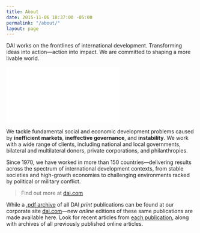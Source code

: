 ```yaml
---
title: About
date: 2015-11-06 18:37:00 -05:00
permalink: "/about/"
layout: page
---
```


<p>DAI works on the frontlines of international development. Transforming ideas into action—action into impact. We are committed to shaping a more livable world.</p>

<iframe src="//player.vimeo.com/video/36102927" frameborder="0" webkitallowfullscreen="" mozallowfullscreen="" allowfullscreen=""></iframe>

<p>We tackle fundamental social and economic development problems caused by <strong>inefficient markets</strong>, <strong>ineffective governance</strong>, and <strong>instability</strong>. We work with a wide range of clients, including national and local governments, bilateral and multilateral donors, private corporations, and philanthropies.</p>

<p>Since 1970, we have worked in more than 150 countries—delivering results across the spectrum of international development contexts, from stable societies and high-growth economies to challenging environments racked by political or military conflict.</p>

<blockquote>Find out more at <a href="http://dai.com">dai.com</a></blockquote>

<p>While a <a href="http://dai.com/news-publications/publications"> .pdf archive</a> of all DAI <em>print</em> publications can be found at our corporate site <a href="http://dai.com">dai.com</a>—new <em>online</em> editions of these same publications are made available here. Look for recent articles from <a href="/publications.html">each publication</a>, along with archives of all previously published online articles.</p>